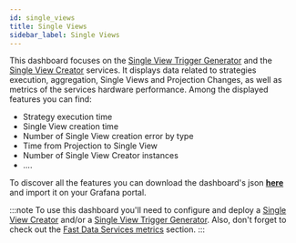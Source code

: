 ```yaml
---
id: single_views
title: Single Views
sidebar_label: Single Views
---
```


This dashboard focuses on the [Single View Trigger Generator](/fast_data/single_view_trigger_generator.md) and the [Single View Creator](/fast_data/single_view_creator.md) services. It displays data related to strategies execution, aggregation, Single Views and Projection Changes, as well as metrics of the services hardware performance. Among the displayed features you can find:

- Strategy execution time
- Single View creation time
- Number of Single View creation error by type
- Time from Projection to Single View
- Number of Single View Creator instances
- ....

To discover all the features you can download the dashboard's json <a download target="_blank" href="/docs_files_to_download/dashboards/single-views.json">**here**</a> and import it on your Grafana portal.

:::note
To use this dashboard you'll need to configure and deploy a [Single View Creator](/fast_data/configuration/single_view_creator/index.md) and/or a [Single View Trigger Generator](/fast_data/configuration/single_view_trigger_generator.md). Also, don't forget to check out the [Fast Data Services metrics](/fast_data/monitoring/overview.md#fast-data-services-metrics) section.
:::